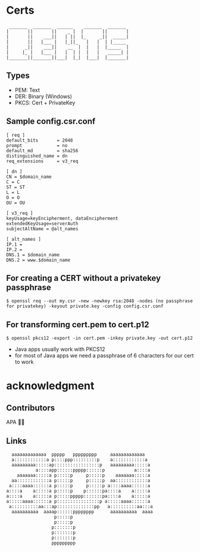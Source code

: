 # Certs
```
 _______  _______  ______    _______  _______ 
|       ||       ||    _ |  |       ||       |
|       ||    ___||   | ||  |_     _||  _____|
|       ||   |___ |   |_||_   |   |  | |_____ 
|      _||    ___||    __  |  |   |  |_____  |
|     |_ |   |___ |   |  | |  |   |   _____| |
|_______||_______||___|  |_|  |___|  |_______|
```

## Types
- PEM: Text
- DER: Binary (Windows)
- PKCS: Cert + PrivateKey

## Sample config.csr.conf
```
[ req ]
default_bits       = 2048
prompt             = no
default_md         = sha256
distinguished_name = dn
req_extensions     = v3_req

[ dn ]
CN = $domain_name
C = C
ST = ST
L = L
O = O
OU = OU

[ v3_req ]
keyUsage=keyEncipherment, dataEncipherment
extendedKeyUsage=serverAuth
subjectAltName = @alt_names

[ alt_names ]
IP.1 = 
IP.2 = 
DNS.1 = $domain_name
DNS.2 = www.$domain_name
```

## For creating a CERT without a privatekey passphrase
```
$ openssl req --out my.csr -new -newkey rsa:2048 -nodes (no passphrase for privatekey) -keyout private.key -config config.csr.conf
```

## For transforming cert.pem to cert.p12
```
$ openssl pkcs12 -export -in cert.pem -inkey private.key -out cert.p12
```
- Java apps usually work with PKCS12
- for most of Java apps we need a passphrase of 6 characters for our cert to work


# acknowledgment
## Contributors

APA 🖖🏻

## Links

```                                                                                
  aaaaaaaaaaaaa  ppppp   ppppppppp     aaaaaaaaaaaaa   
  a::::::::::::a p::::ppp:::::::::p    a::::::::::::a  
  aaaaaaaaa:::::ap:::::::::::::::::p   aaaaaaaaa:::::a 
           a::::app::::::ppppp::::::p           a::::a 
    aaaaaaa:::::a p:::::p     p:::::p    aaaaaaa:::::a 
  aa::::::::::::a p:::::p     p:::::p  aa::::::::::::a 
 a::::aaaa::::::a p:::::p     p:::::p a::::aaaa::::::a 
a::::a    a:::::a p:::::p    p::::::pa::::a    a:::::a 
a::::a    a:::::a p:::::ppppp:::::::pa::::a    a:::::a 
a:::::aaaa::::::a p::::::::::::::::p a:::::aaaa::::::a 
 a::::::::::aa:::ap::::::::::::::pp   a::::::::::aa:::a
  aaaaaaaaaa  aaaap::::::pppppppp      aaaaaaaaaa  aaaa
                  p:::::p                              
                  p:::::p                              
                 p:::::::p                             
                 p:::::::p                             
                 p:::::::p                             
                 ppppppppp                                                        
```